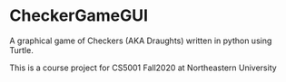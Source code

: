 # CheckerGameGUI
A graphical game of Checkers (AKA Draughts) written in python using Turtle. 

This is a course project for CS5001 Fall2020 at Northeastern University 
